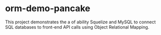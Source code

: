 # orm-demo-pancake
This project demonstrates the a of ability Squelize and MySQL to connect SQL databases to front-end API calls using Object Relational Mapping.
